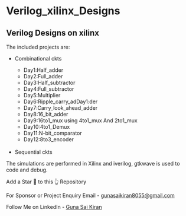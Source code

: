 # Verilog_xilinx_Designs
<h2>Verilog Designs on xilinx</h2>
The included projects are:
<ul>
<li>Combinational ckts</li>
  <ul>
  <li>Day1:Half_adder</li>
  <li>Day2:Full_adder</li>
  <li>Day3:Half_subtractor</li>
  <li>Day4:Full_subtractor</li>
  <li>Day5:Multiplier</li>
  <li>Day6:Ripple_carry_adDay1:der</li>
  <li>Day7:Carry_look_ahead_adder</li>
  <li>Day8:16_bit_adder</li>
  <li>Day9:16to1_mux using 4to1_mux And 2to1_mux</li>
  <li>Day10:4to1_Demux</li>
  <li>Day11:N-bit_comparator</li>
  <li>Day12:8to3_encoder</li>
  </ul><br>
<li>Sequential ckts</li>
</ul>

The simulations are performed in Xilinx and iverilog, gtkwave is used to code and debug.

Add a Star 🌟 to this 👆 Repository


For Sponsor or Project Enquiry
Email - gunasaikiran8055@gmail.com

Follow Me on
LinkedIn - <a href="https://www.linkedin.com/in/guna-sai-kiran-b526a2220/">Guna Sai Kiran</a>
